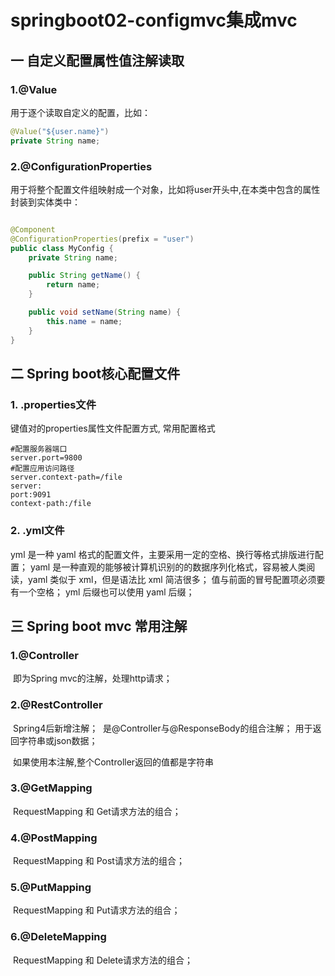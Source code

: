 # springboot02-configmvc集成mvc

## 一 自定义配置属性值注解读取

### 1.@Value

用于逐个读取自定义的配置，比如：

```java
@Value("${user.name}")
private String name;
```

### 2.@ConfigurationProperties

用于将整个配置文件组映射成一个对象，比如将user开头中,在本类中包含的属性封装到实体类中：

```java

@Component
@ConfigurationProperties(prefix = "user")
public class MyConfig {
	private String name;

	public String getName() {
		return name;
	}

	public void setName(String name) {
		this.name = name;
	}
}    
```

## 二 Spring boot核心配置文件

### 1. .properties文件

键值对的properties属性文件配置方式, 常用配置格式

```properties
#配置服务器端口
server.port=9800
#配置应用访问路径
server.context-path=/file
server:
port:9091
context-path:/file
```

### 2. .yml文件

yml 是一种 yaml 格式的配置文件，主要采用一定的空格、换行等格式排版进行配置； yaml 是一种直观的能够被计算机识别的的数据序列化格式，容易被人类阅读，yaml 类似于 xml，但是语法比 xml 简洁很多；
值与前面的冒号配置项必须要有一个空格； yml 后缀也可以使用 yaml 后缀；

## 三 Spring boot mvc 常用注解

### 1.@Controller

​ 即为Spring mvc的注解，处理http请求；

### 2.@RestController

​ Spring4后新增注解； ​ 是@Controller与@ResponseBody的组合注解； ​ 用于返回字符串或json数据；

​ 如果使用本注解,整个Controller返回的值都是字符串

### 3.@GetMapping

​ RequestMapping 和 Get请求方法的组合；

### 4.@PostMapping

​ RequestMapping 和 Post请求方法的组合；

### 5.@PutMapping

​ RequestMapping 和 Put请求方法的组合；

### 6.@DeleteMapping

​ RequestMapping 和 Delete请求方法的组合；
